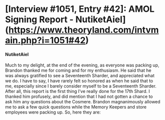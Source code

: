 # [Interview #1051, Entry #42]: AMOL Signing Report - NutiketAiel](https://www.theoryland.com/intvmain.php?i=1051#42)

#### NutiketAiel

Much to my delight, at the end of the evening, as everyone was packing up, Brandon thanked me for coming and for my enthusiasm. He said that he was always gratified to see a Seventeenth Sharder, and appreciated what we do. I have to say, I have rarely felt so honored as when he said that to me, especially since I barely consider myself to be a Seventeenth Sharder. After all, this report is the first thing I’ve really done for the 17th Shard. I thanked him profusely, and did mention that I had not gotten a chance to ask him any questions about the Cosmere. Brandon magnanimously allowed me to ask a few quick questions while the Memory Keepers and store employees were packing up. So, here they are:

